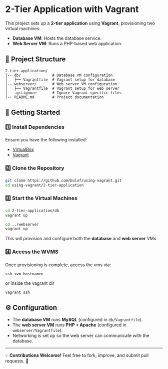 # 2-Tier Application with Vagrant

This project sets up a **2-tier application** using **Vagrant**, provisioning two virtual machines:
- **Database VM**: Hosts the database service.
- **Web Server VM**: Runs a PHP-based web application.

## 📌 Project Structure
```
2-tier-application/
│-- db/              # Database VM configuration
│   ├── Vagrantfile  # Vagrant setup for database
│-- webserver/       # Web server VM configuration
│   ├── Vagrantfile  # Vagrant setup for web server
│-- .gitignore       # Ignore Vagrant-specific files
│-- README.md        # Project documentation
```

## 🚀 Getting Started
### 1️⃣ Install Dependencies
Ensure you have the following installed:
- [VirtualBox](https://www.virtualbox.org/)
- [Vagrant](https://www.vagrantup.com/)

### 2️⃣ Clone the Repository
```bash
git clone https://github.com/buluf/using-vagrant.git
cd using-vagrant/2-tier-application
```

### 3️⃣ Start the Virtual Machines
```bash
cd 2-tier-application/db
vagrant up

cd ../webserver
vagrant up
```
This will provision and configure both the **database** and **web server** VMs.

### 4️⃣ Access the WVMS
Once provisioning is complete, access the vms via:
```
ssh <vm_hostname>

```
or inside the vagrant dir

```
vagrant ssh

```

## ⚙️ Configuration
- The **database VM** runs **MySQL** (configured in `db/Vagrantfile`).
- The **web server VM** runs **PHP + Apache** (configured in `webserver/Vagrantfile`).
- Networking is set up so the web server can communicate with the database.

---
💡 **Contributions Welcome!** Feel free to fork, improve, and submit pull requests. 🚀
